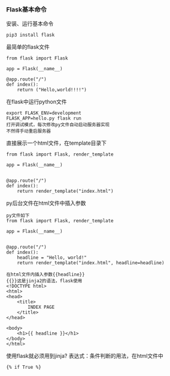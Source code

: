 ### Flask基本命令
安装、运行基本命令
```
pip3 install flask
```

最简单的flask文件
```
from flask import Flask

app = Flask(__name__)

@app.route("/")
def index():
    return ("Hello,world!!!!")
```

在flask中运行python文件
```
export FLASK_ENV=development
FLASK_APP=hello.py flask run
打开调试模式，每次修改py文件自动启动服务器实现
不然得手动重启服务器
```

直接展示一个html文件，在template目录下
```
from flask import Flask, render_template

app = Flask(__name__)


@app.route("/")
def index():
    return render_template("index.html")
```

py后台文件在html文件中插入参数
```
py文件如下
from flask import Flask, render_template

app = Flask(__name__)


@app.route("/")
def index():
    headline = "Hello, world!"
    return render_template("index.html", headline=headline)
```
```
在html文件内插入参数{{headline}}
{{}}这是jinja2的语法，flask使用
<!DOCTYPE html>
<html>
<head>
    <title>
        INDEX PAGE
    </title>
</head>

<body>
    <h1>{{ headline }}</h1>
</body>
</html>
```

使用flask就必须用到jinja?
表达式：条件判断的用法，在html文件中
```
{% if True %}
```
